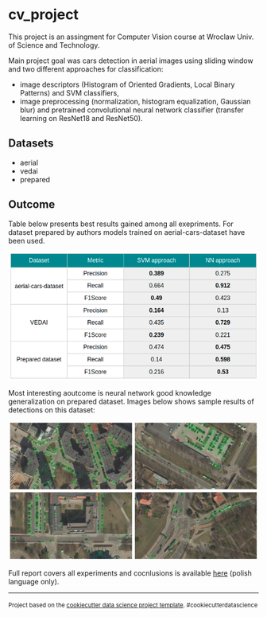 cv_project
==============================

This project is an assingment for Computer Vision course at Wroclaw Univ. of Science and Technology. 

Main project goal was cars detection in aerial images using sliding window and two different approaches for classification:
- image descriptors (Histogram of Oriented Gradients, Local Binary Patterns) and SVM classifiers,
- image preprocessing (normalization, histogram equalization, Gaussian blur) and pretrained convolutional neural network classifier (transfer learning on ResNet18 and ResNet50).

Datasets
------------
- aerial
- vedai
- prepared

Outcome
------------
Table below presents best results gained among all exepriments. For dataset prepared by authors models trained on aerial-cars-dataset have been used.

![Table](./assets/table.png)

Most interesting aoutcome is neural network good knowledge generalization on prepared dataset. Images below shows sample results of detections on this dataset:

![Sample_detections](./assets/images.png)

Full report covers all experiments and cocnlusions is available [here]() (polish language only). 

--------

<p><small>Project based on the <a target="_blank" href="https://drivendata.github.io/cookiecutter-data-science/">cookiecutter data science project template</a>. #cookiecutterdatascience</small></p>
